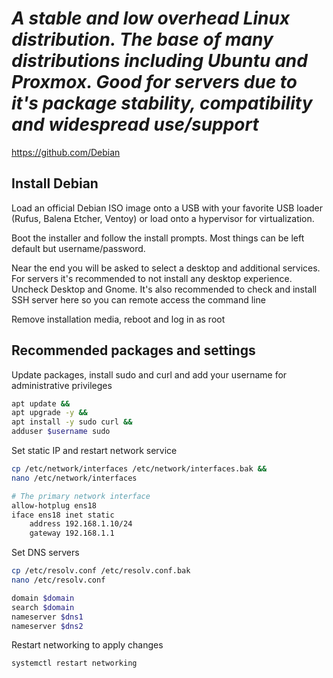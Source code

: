 # *A stable and low overhead Linux distribution. The base of many distributions including Ubuntu and Proxmox. Good for servers due to it's package stability, compatibility and widespread use/support*
https://github.com/Debian
## Install Debian
Load an official Debian ISO image onto a USB with your favorite USB loader (Rufus, Balena Etcher, Ventoy) or load onto a hypervisor for virtualization.

Boot the installer and follow the install prompts. Most things can be left default but username/password.

Near the end you will be asked to select a desktop and additional services. For servers it's recommended to not install any desktop experience. Uncheck Desktop and Gnome. It's also recommended to check and install SSH server here so you can remote access the command line 

Remove installation media, reboot and log in as root
## Recommended packages and settings
Update packages, install sudo and curl and add your username for administrative privileges
```sh
apt update &&
apt upgrade -y &&
apt install -y sudo curl && 
adduser $username sudo
```
Set static IP and restart network service
```sh
cp /etc/network/interfaces /etc/network/interfaces.bak &&
nano /etc/network/interfaces
```
```sh
# The primary network interface
allow-hotplug ens18
iface ens18 inet static
    address 192.168.1.10/24
    gateway 192.168.1.1
```

Set DNS servers
```sh
cp /etc/resolv.conf /etc/resolv.conf.bak
nano /etc/resolv.conf
```
```sh
domain $domain
search $domain
nameserver $dns1
nameserver $dns2
```
Restart networking to apply changes

```systemctl restart networking```
